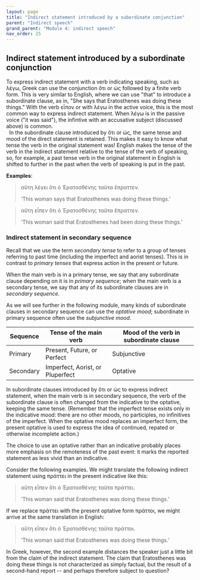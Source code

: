 ```yaml
---
layout: page
title: "Indirect statement introduced by a subordinate conjunction"
parent: "Indirect speech"
grand_parent: "Module 4: indirect speech"
nav_order: 25
---
```


## Indirect statement introduced by a subordinate conjunction


To express indirect statement with a verb indicating speaking, such as λέγω, Greek can use the conjunction ὅτι or ὡς followed by a finite verb form. This is very similar to English, where we can use "that" to introduce a subordinate clause, as in, "She says that Eratosthenes was doing these things."  With the verb εἶπον or with λέγω in the active voice, this is the most common way to express indirect statement. When λέγω is in the passive voice ("it was said"), the infintive with an accusative subject (discussed above) is common.  
 
In the subordinate clause introduced by ὅτι or ὡς, the same tense and mood of the direct statement is retained. This makes it easy to know what tense the verb in the original statement was! English makes the tense of the verb in the indirect statement relative to the tense of the verb of speaking, so, for example, a past tense verb in the original statement in English is shifted to further in the past when the verb of speaking is put in the past.

**Examples**:

> αὕτη λέγει ὅτι ὁ Ἐρατοσθένης ταῦτα ἔπραττεν. 
>
> ‘This woman says that Eratosthenes was doing these things.’  

> αὕτη εἶπεν ὅτι ὁ Ἐρατοσθένης ταῦτα ἔπραττεν.
>
> ‘This woman said that Eratosthenes had been doing these things.’


### Indirect statement in secondary sequence

Recall that we use the term *secondary tense*  to refer to a group of tenses referring to past time (including the imperfect and aorist tenses). This is in contrast to *primary tenses* that express action in the present or future.

When the main verb is in a primary tense, we say that any subordinate clause depending on it is in *primary sequence*; when the main verb is a secondary tense, we say that any of its subordinate clauses are in *secondary sequence*. 


As we will see further in the following module, many kinds of subordinate clauses in secondary sequence can use the *optative mood*; subordinate in primary sequence often use the *subjunctive mood*.


| Sequence | Tense of the main verb | Mood of the verb in subordinate clause |
| --- | --- | ---|
| Primary | Present, Future, or Perfect | Subjunctive |
| Secondary | Imperfect, Aorist, or Pluperfect | Optative |

In subordinate clauses introduced by ὅτι or ὡς to express indirect statement, when the main verb is in secondary sequence, the verb of the subordinate clause is often changed from the indicative to the optative, keeping the same tense. (Remember that the imperfect tense exists only in the indicative mood: there are no other moods, no participles, no infinitives of the imperfect. When the optative mood replaces an imperfect form, the present optative is used to express the idea of continued, repated or otherwise incomplete action.)

The choice to use an optative rather than an indicative probably places more emphasis on the remoteness of the past event: it marks the reported statement as less vivid than an indicative.

Consider the following examples.  We might translate the following indirect statement using πράττει in the present indicative like this:


> αὕτη εἶπεν ὅτι ὁ Ἐρατοσθένης ταῦτα πράττει.
> 
> ‘This woman said that Eratosthenes was doing these things.’


If we replace πράττει with the present optative form πράττοι, we might arrive at the same translation in English:

> αὕτη εἶπεν ὅτι ὁ Ἐρατοσθένης ταῦτα πράττοι.
> 
> ‘This woman said that Eratosthenes was doing these things.’

In Greek, however, the second example distances the speaker just a little bit from the claim of the indirect statement. The claim that Eratosthenes was doing these things is not characterized as simply factual, but the result of a second-hand report -- and perhaps therefore subject to question?